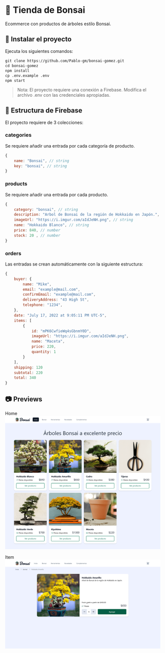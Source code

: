 # :bamboo: Tienda de Bonsai 

Ecommerce con productos de árboles estilo Bonsai.

## :rocket: Instalar el proyecto
Ejecuta los siguientes comandos:
```
git clone https://github.com/Pablo-gm/bonsai-gomez.git
cd bonsai-gomez
npm install
cp .env.example .env
npm start
```

> Nota:
> El proyecto requiere una conexión a Firebase. Modifica el archivo .env con las credenciales apropiadas.

## :orange_book: Estructura de Firebase
El proyecto requiere de 3 colecciones:

### categories
Se requiere añadir una entrada por cada categoría de producto.
```javascript
{
    name: "Bonsai", // string
    key: "bonsai", // string
}
```

### products
Se requiere añadir una entrada por cada producto.
```javascript
{
    category: "bonsai", // string
    description: "Arbol de Bonsai de la región de Hokkaido en Japón.", // string
    imageUrl: "https://i.imgur.com/aIdJeNH.png", // string
    name: "Hokkaido Blanco", // string
    price: 840, // number
    stock: 20 , // number
}
```

### orders
Las entradas se crean automáticamente con la siguiente estructura:
```javascript
{
    buyer: {
        name: "Mike",
        email: "example@mail.com",
        confirmEmail: "example@mail.com",
        deliveryAddress: "43 High St",
        telephone: "1234",
    },
    date: "July 17, 2022 at 9:05:11 PM UTC-5",
    items: [
        {
            id: "mPK6CwfieWq4sGbnmY0D",
            imageUrl: "https://i.imgur.com/aIdJeNH.png",
            name: "Maceta",
            price: 220,
            quantity: 1
        }
    ],
    shipping: 120
    subtotal: 220
    total: 340
}
```

## :camera: Previews
Home
![Home preview](/public/images/preview1.png)

Item
![Item preview](/public/images/preview2.png)